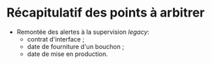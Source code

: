 # Récapitulatif des points à arbitrer

* Remontée des alertes à la supervision *legacy*:
  * contrat d'interface ;
  * date de fourniture d'un bouchon ;
  * date de mise en production.
